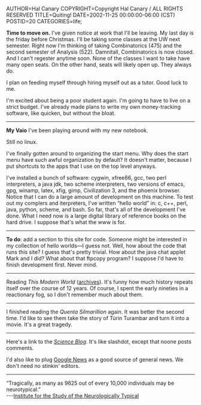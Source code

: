 AUTHOR=Hal Canary
COPYRIGHT=Copyright Hal Canary / ALL RIGHTS RESERVED
TITLE=Quiting!
DATE=2002-11-25 00:00:00-06:00 (CST)
POSTID=20
CATEGORIES=life;

**Time to move on.** I've given notice at work that I'll be leaving. My last day is the friday before Christmas. I'll be taking some classes at the UW next semester. Right now I'm thinking of taking Combinatorics (475) and the second semester of Analysis (522). Damnitall, Combinatorics is now closed. And I can't regester anytime soon. None of the classes I want to take have many open seats. On the other hand, seats will likely open up. They always do.

I plan on feeding myself through hiring myself out as a tutor. Good luck to me.

I'm excited about being a poor student again. I'm going to have to live on a strict budget. I've already made plans to write my own money-tracking software, like quicken, but without the bloat.

* * *

**My Vaio** I've been playing around with my new notebook.

Still no linux.

I've finally gotten around to organizing the start menu. Why does the start menu have such awful organization by default? It doesn't matter, because I put shortcuts to the apps that I use on the top level anyways.

I've installed a bunch of software: cygwin, xfree86, gcc, two perl interpreters, a java jdk, two scheme interpreters, two versions of emacs, gpg, winamp, latex, xfig, gimp, Civilization 3, and the phoenix browser. Notice that I can do a large amount of development on this machine. To test out my complers and iterpreters, I've written “hello world” in: c, c++, perl, java, python, scheme, and bash. So far, that's all of the development I've done. What I need now is a large digital library of reference books on the hard drive. I suppose that's what the www is for.

* * *

**To do**: add a section to this site for code. Someone might be interested in my collection of hello worlds—I guess not. Well, how about the code that runs this site? I guess that's pretty trivial. How about the java chat applet Mark and I did? What about that ftpcopy program? I suppose I'd have to finish development first. Never mind.

* * *

Reading _This Modern World_ ([archives](http://www.thismodernworld.com/pages/arc/arc_fr.html)). It's funny how much history repeats itself over the course of 12 years. Of course, I spent the early nineties in a reactionary fog, so I don't remember much about them.

* * *

I finished reading the _Quenta Silmarillion_ again. It was better the second time. I'd like to see them take the story of Túrin Turambar and turn it into a movie. It's a great tragedy.

* * *

Here's a link to the [_Science Blog_](http://www.scienceblog.com/community/). It's like slashdot, except that noone posts comments.

I'd also like to plug [Google News](http://news.google.com/) as a good source of general news. We don't need no stinkin' editors.

* * *

“Tragically, as many as 9625 out of every 10,000 individuals may be neurotypical.”  
\---[Institute for the Study of the Neurologically Typical](http://isnt.autistics.org/)
